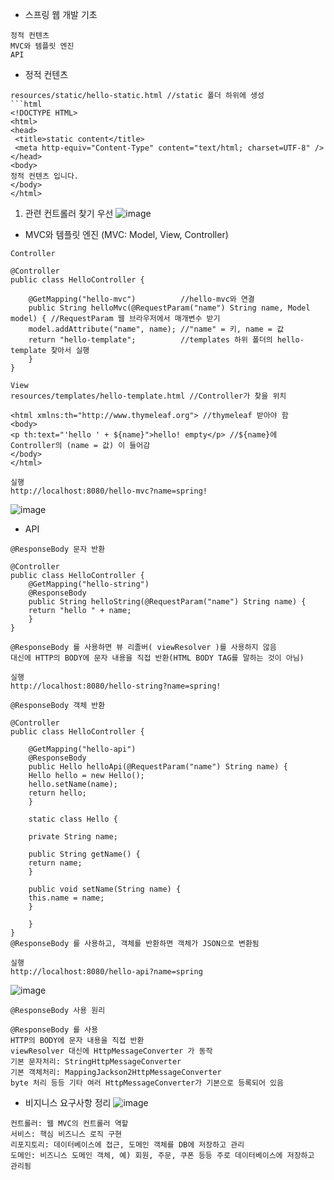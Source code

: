 * 스프링 웹 개발 기초
```
정적 컨텐츠
MVC와 템플릿 엔진
API
```

* 정적 컨텐츠
```
resources/static/hello-static.html //static 폴더 하위에 생성
```html
<!DOCTYPE HTML>
<html>
<head>
 <title>static content</title>
 <meta http-equiv="Content-Type" content="text/html; charset=UTF-8" />
</head>
<body>
정적 컨텐츠 입니다.
</body>
</html>
```
1. 관련 컨트롤러 찾기 우선
![image](https://github.com/dongwook258/TIL/assets/124165097/5229ab19-99e6-4f48-ae9b-3410e42abf49)

* MVC와 템플릿 엔진 (MVC: Model, View, Controller)

```
Controller

@Controller
public class HelloController {

    @GetMapping("hello-mvc")          //hello-mvc와 연결
    public String helloMvc(@RequestParam("name") String name, Model model) { //RequestParam 웹 브라우저에서 매개변수 받기
    model.addAttribute("name", name); //"name" = 키, name = 값
    return "hello-template";          //templates 하위 폴더의 hello-template 찾아서 실행
    }
}
```

```
View
resources/templates/hello-template.html //Controller가 찾을 위치

<html xmlns:th="http://www.thymeleaf.org"> //thymeleaf 받아야 함
<body>
<p th:text="'hello ' + ${name}">hello! empty</p> //${name}에 Controller의 (name = 값) 이 들어감
</body>
</html>

실행
http://localhost:8080/hello-mvc?name=spring!
```

![image](https://github.com/dongwook258/TIL/assets/124165097/a1588df9-af68-446f-a473-4b505d883cb4)

* API

```
@ResponseBody 문자 반환

@Controller
public class HelloController {
    @GetMapping("hello-string")
    @ResponseBody
    public String helloString(@RequestParam("name") String name) {
    return "hello " + name;
    }
}

@ResponseBody 를 사용하면 뷰 리졸버( viewResolver )를 사용하지 않음
대신에 HTTP의 BODY에 문자 내용을 직접 반환(HTML BODY TAG를 말하는 것이 아님)

실행
http://localhost:8080/hello-string?name=spring!
```

```
@ResponseBody 객체 반환

@Controller
public class HelloController {

    @GetMapping("hello-api")
    @ResponseBody
    public Hello helloApi(@RequestParam("name") String name) {
    Hello hello = new Hello();
    hello.setName(name);
    return hello;
    }

    static class Hello {

    private String name;

    public String getName() {
    return name;
    }

    public void setName(String name) {
    this.name = name;
    }

    }
}
@ResponseBody 를 사용하고, 객체를 반환하면 객체가 JSON으로 변환됨

실행
http://localhost:8080/hello-api?name=spring
```
![image](https://github.com/dongwook258/TIL/assets/124165097/72a9b8b1-b565-41af-9caf-f9a95787cb3b)
```
@ResponseBody 사용 원리

@ResponseBody 를 사용
HTTP의 BODY에 문자 내용을 직접 반환
viewResolver 대신에 HttpMessageConverter 가 동작
기본 문자처리: StringHttpMessageConverter
기본 객체처리: MappingJackson2HttpMessageConverter
byte 처리 등등 기타 여러 HttpMessageConverter가 기본으로 등록되어 있음
```

* 비지니스 요구사항 정리
![image](https://github.com/dongwook258/TIL/assets/124165097/6ef3d345-b349-44ab-93de-326abc90f287)
```
컨트롤러: 웹 MVC의 컨트롤러 역할
서비스: 핵심 비즈니스 로직 구현
리포지토리: 데이터베이스에 접근, 도메인 객체를 DB에 저장하고 관리
도메인: 비즈니스 도메인 객체, 예) 회원, 주문, 쿠폰 등등 주로 데이터베이스에 저장하고 관리됨
```

